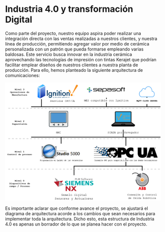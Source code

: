 # Industria 4.0 y transformación Digital

Como parte del proyecto, nuestro equipo aspira poder realizar una integración directa con las ventas realizadas a nuestros clientes, y nuestra línea de producción, permitiendo agregar valor por medio de cerámica personalizada con un patrón que pueda formarse empleando varias baldosas. Este servicio busca innovar en la industria cerámica aprovechando las tecnologías de impresión con tintas Kerajet que podrían facilitar emplear diseños de nuestros clientes a nuestra planta de producción. Para ello, hemos planteado la siguiente arquitectura de comunicaciones: 

![Arquitectura de conexiones del proyecto](./Arquitectura.png)

Es importante aclarar que conforme avance el proyecto, se ajustará el diagrama de arquitectura acorde a los cambios que sean necesarios para implementar toda la arquitectura. Dicho esto, esta estructura de Industria 4.0 es apenas un borrador de lo que se planea hacer con el proyecto.
